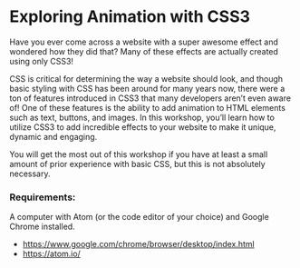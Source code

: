 # Exploring Animation with CSS3

Have you ever come across a website with a super awesome effect and wondered how they did that? Many of these effects are actually created using only CSS3!

CSS is critical for determining the way a website should look, and though basic styling with CSS has been around for many years now, there were a ton of features introduced in CSS3 that many developers aren’t even aware of! One of these features is the ability to add animation to HTML elements such as text, buttons, and images. In this workshop, you’ll learn how to utilize CSS3 to add incredible effects to your website to make it unique, dynamic and engaging.

You will get the most out of this workshop if you have at least a small amount of prior experience with basic CSS, but this is not absolutely necessary.

### Requirements:
A computer with Atom (or the code editor of your choice) and Google Chrome installed.

* https://www.google.com/chrome/browser/desktop/index.html
* https://atom.io/
